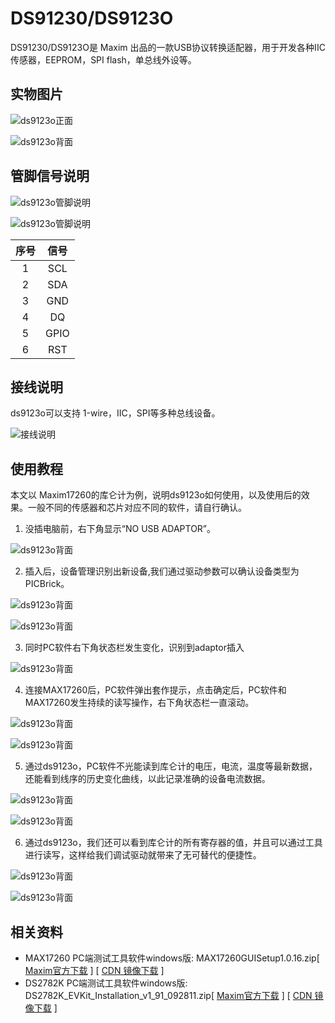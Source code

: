 # DS91230/DS9123O

DS91230/DS9123O是 Maxim 出品的一款USB协议转换适配器，用于开发各种IIC传感器，EEPROM，SPI flash，单总线外设等。

## 实物图片

![ds9123o正面](https://cdn.itranscloud.com/ds9123o/ds9123o-top.jpg)

![ds9123o背面](https://cdn.itranscloud.com/ds9123o/ds9123o-bottom.jpg)

## 管脚信号说明

![ds9123o管脚说明](https://cdn.itranscloud.com/ds9123o/ds9123o-rj11-pin.jpg)

![ds9123o管脚说明](https://cdn.itranscloud.com/ds9123o/12.jpg)

| 序号  | 信号  |
| :---: | :---: |
|   1   |  SCL  |
|   2   |  SDA  |
|   3   |  GND  |
|   4   |  DQ   |
|   5   | GPIO  |
|   6   |  RST  |

## 接线说明

ds9123o可以支持 1-wire，IIC，SPI等多种总线设备。

![接线说明](https://cdn.itranscloud.com/ds9123o/11.jpg)

## 使用教程

本文以 Maxim17260的库仑计为例，说明ds9123o如何使用，以及使用后的效果。一般不同的传感器和芯片对应不同的软件，请自行确认。

1. 没插电脑前，右下角显示“NO USB ADAPTOR”。

![ds9123o背面](https://cdn.itranscloud.com/ds9123o/1.jpg)

2. 插入后，设备管理识别出新设备,我们通过驱动参数可以确认设备类型为PICBrick。

![ds9123o背面](https://cdn.itranscloud.com/ds9123o/2.jpg)

![ds9123o背面](https://cdn.itranscloud.com/ds9123o/3.jpg)

3. 同时PC软件右下角状态栏发生变化，识别到adaptor插入

![ds9123o背面](https://cdn.itranscloud.com/ds9123o/4.jpg)

4. 连接MAX17260后，PC软件弹出套作提示，点击确定后，PC软件和MAX17260发生持续的读写操作，右下角状态栏一直滚动。

![ds9123o背面](https://cdn.itranscloud.com/ds9123o/5.jpg)

![ds9123o背面](https://cdn.itranscloud.com/ds9123o/10.jpg)

5. 通过ds9123o，PC软件不光能读到库仑计的电压，电流，温度等最新数据，还能看到线序的历史变化曲线，以此记录准确的设备电流数据。

![ds9123o背面](https://cdn.itranscloud.com/ds9123o/6.jpg)

![ds9123o背面](https://cdn.itranscloud.com/ds9123o/7.jpg)

6. 通过ds9123o，我们还可以看到库仑计的所有寄存器的值，并且可以通过工具进行读写，这样给我们调试驱动就带来了无可替代的便捷性。

![ds9123o背面](https://cdn.itranscloud.com/ds9123o/8.jpg)

![ds9123o背面](https://cdn.itranscloud.com/ds9123o/9.jpg)

## 相关资料

- MAX17260 PC端测试工具软件windows版: MAX17260GUISetup1.0.16.zip[ [Maxim官方下载](https://www.maximintegrated.com/en/design/software-description.html/swpart=SFW0006940C) ] [ [CDN 镜像下载](https://cdn.itranscloud.com/tools/MAX17260GUISetup1.0.16.zip) ]
- DS2782K PC端测试工具软件windows版: DS2782K_EVKit_Installation_v1_91_092811.zip[ [Maxim官方下载](https://www.maximintegrated.com/en/design/software-description.html/swpart=SFW0004320A) ] [ [CDN 镜像下载](https://cdn.itranscloud.com/tools/DS2782K_EVKit_Installation_v1_91_092811.zip) ]
